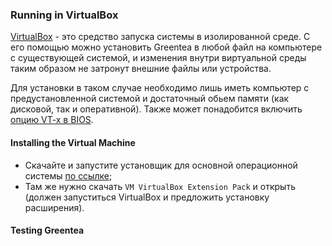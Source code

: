 ### Running in VirtualBox

[VirtualBox](https://ru.wikipedia.org/wiki/VirtualBox) - это средство запуска системы в изолированной среде. 
С его помощью можно установить Greentea в любой файл на компьютере с существующей системой, 
и изменения внутри виртуальной среды таким образом не затронут внешние файлы или устройства.

Для установки в таком случае необходимо лишь иметь компьютер с предустановленной системой и достаточный обьем памяти
(как дисковой, так и оперативной).
Также может понадобится включить [опцию VT-x в BIOS](http://www.nastrojkabios.ru/protsessor/virtualization-technologiiu-apparatnoy-virtualizatsii-s-foto.html).

#### Installing the Virtual Machine

* Скачайте и запустите установщик для основной операционной системы [по ссылке](https://www.virtualbox.org/wiki/Downloads);
* Там же нужно скачать `VM VirtualBox Extension Pack` и открыть (должен запуститься VirtualBox и предложить установку расширения).


#### Testing Greentea

